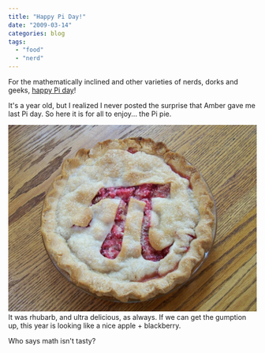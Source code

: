 ```yaml
---
title: "Happy Pi Day!"
date: "2009-03-14"
categories: blog
tags:
  - "food"
  - "nerd"
---
```


For the mathematically inclined and other varieties of nerds, dorks and geeks, [happy Pi day](http://www.piday.org/)!

It's a year old, but I realized I never posted the surprise that Amber gave me last Pi day. So here it is for all to enjoy... the Pi pie.


[![](/images/100_1333.jpg)](/images/100_1333.jpg)
It was rhubarb, and ultra delicious, as always. If we can get the gumption up, this year is looking like a nice apple + blackberry.

Who says math isn't tasty?
